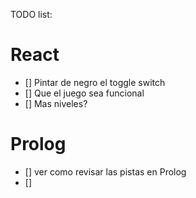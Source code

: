 TODO list: 

# React
* [] Pintar de negro el toggle switch
* [] Que el juego sea funcional
* [] Mas niveles?

# Prolog
* [] ver como revisar las pistas en Prolog
* [] 